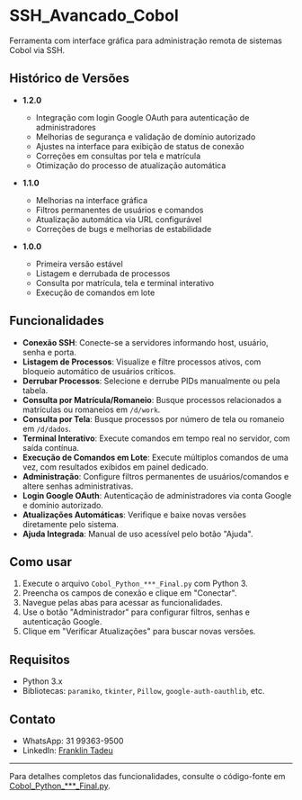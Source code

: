 # SSH_Avancado_Cobol

Ferramenta com interface gráfica para administração remota de sistemas Cobol via SSH.

## Histórico de Versões

- **1.2.0**  
  - Integração com login Google OAuth para autenticação de administradores  
  - Melhorias de segurança e validação de domínio autorizado  
  - Ajustes na interface para exibição de status de conexão  
  - Correções em consultas por tela e matrícula  
  - Otimização do processo de atualização automática

- **1.1.0**  
  - Melhorias na interface gráfica  
  - Filtros permanentes de usuários e comandos  
  - Atualização automática via URL configurável  
  - Correções de bugs e melhorias de estabilidade

- **1.0.0**  
  - Primeira versão estável  
  - Listagem e derrubada de processos  
  - Consulta por matrícula, tela e terminal interativo  
  - Execução de comandos em lote

## Funcionalidades

- **Conexão SSH**: Conecte-se a servidores informando host, usuário, senha e porta.
- **Listagem de Processos**: Visualize e filtre processos ativos, com bloqueio automático de usuários críticos.
- **Derrubar Processos**: Selecione e derrube PIDs manualmente ou pela tabela.
- **Consulta por Matrícula/Romaneio**: Busque processos relacionados a matrículas ou romaneios em `/d/work`.
- **Consulta por Tela**: Busque processos por número de tela ou romaneio em `/d/dados`.
- **Terminal Interativo**: Execute comandos em tempo real no servidor, com saída contínua.
- **Execução de Comandos em Lote**: Execute múltiplos comandos de uma vez, com resultados exibidos em painel dedicado.
- **Administração**: Configure filtros permanentes de usuários/comandos e altere senhas administrativas.
- **Login Google OAuth**: Autenticação de administradores via conta Google e domínio autorizado.
- **Atualizações Automáticas**: Verifique e baixe novas versões diretamente pelo sistema.
- **Ajuda Integrada**: Manual de uso acessível pelo botão "Ajuda".

## Como usar

1. Execute o arquivo `Cobol_Python_***_Final.py` com Python 3.
2. Preencha os campos de conexão e clique em "Conectar".
3. Navegue pelas abas para acessar as funcionalidades.
4. Use o botão "Administrador" para configurar filtros, senhas e autenticação Google.
5. Clique em "Verificar Atualizações" para buscar novas versões.

## Requisitos

- Python 3.x
- Bibliotecas: `paramiko`, `tkinter`, `Pillow`, `google-auth-oauthlib`, etc.

## Contato

- WhatsApp: 31 99363-9500
- LinkedIn: [Franklin Tadeu](https://www.linkedin.com/in/franklintadeu/)

---

Para detalhes completos das funcionalidades, consulte o código-fonte em [Cobol_Python_***_Final.py](Cobol_Python_***_Final.py).

